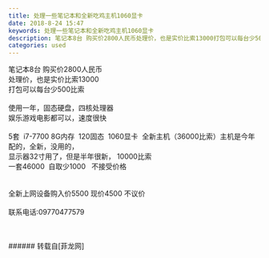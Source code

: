 ```yaml
---
title: 处理一些笔记本和全新吃鸡主机1060显卡
date: 2018-8-24 15:47
keywords: 处理一些笔记本和全新吃鸡主机1060显卡
description: 笔记本8台 购买价2800人民币处理价，也是实价比索13000打包可以每台少500比索使用一年，固态硬盘，四核处理器娱乐游戏电影都可以，速度很快5套  i7-7700 8G内存  120固态  1060显卡  全新主机（36000比索）主机是今年配的，全新，没用的，显示器32寸用了，但是半年很新， 10000比索 一套46000  自取少1000   不接受价格全新上网设备购入价5500 现价4500 不议价联系电话:09770477579
categories: used
---
```

<td class="t_f" id="postmessage_1683658">

笔记本8台 购买价2800人民币<br/>
处理价，也是实价比索13000<br/>
打包可以每台少500比索<br/>
<br/>
使用一年，固态硬盘，四核处理器<br/>
娱乐游戏电影都可以，速度很快<br/>
<br/>
5套  i7-7700 8G内存  120固态  1060显卡  全新主机（36000比索）主机是今年配的，全新，没用的，<br/>
显示器32寸用了，但是半年很新， 10000比索 <br/>
一套46000  自取少1000   不接受价格<br/>
<br/>
<br/>
全新上网设备购入价5500 现价4500 不议价<br/>
<br/>
联系电话:09770477579<br/>
<br/>
<br/>
<img alt="" border="0" class="zoom" data-cf-modified-5307924c9963f7544aea206c-="" file="http://www.flw.ph/data/appbyme/upload/image/201808/24/1s2gSPsVF3Pw.jpg" id="aimg_TUcAC" lazyloadthumb="1" onclick="" onmouseover="" src="http://www.flw.ph/data/appbyme/upload/image/201808/24/1s2gSPsVF3Pw.jpg"/><br/>
<img alt="" border="0" class="zoom" data-cf-modified-5307924c9963f7544aea206c-="" file="http://www.flw.ph/data/appbyme/upload/image/201808/24/DOae4JQcfA8L.jpg" id="aimg_s2866" lazyloadthumb="1" onclick="" onmouseover="" src="http://www.flw.ph/data/appbyme/upload/image/201808/24/DOae4JQcfA8L.jpg"/><br/>
<img alt="" border="0" class="zoom" data-cf-modified-5307924c9963f7544aea206c-="" file="http://www.flw.ph/data/appbyme/upload/image/201808/24/0QKejLclRDPr.jpg" id="aimg_GA45a" lazyloadthumb="1" onclick="" onmouseover="" src="http://www.flw.ph/data/appbyme/upload/image/201808/24/0QKejLclRDPr.jpg"/><br/>
</td>
###### 转载自[菲龙网]